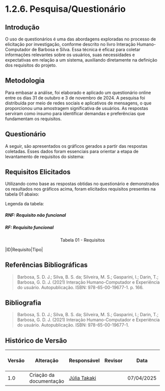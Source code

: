 # 1.2.6. Pesquisa/Questionário

## Introdução
O uso de questionários é uma das abordagens exploradas no processo de elicitação por investigação, conforme descrito no livro Interação Humano-Computador de Barbosa e Silva. Essa técnica é eficaz para coletar informações relevantes sobre os usuários, suas necessidades e expectativas em relação a um sistema, auxiliando diretamente na definição dos requisitos do projeto.

## Metodologia
Para embasar a análise, foi elaborado e aplicado um questionário online entre os dias 31 de outubro e 3 de novembro de 2024. A pesquisa foi distribuída por meio de redes sociais e aplicativos de mensagens, o que proporcionou uma amostragem significativa de usuários. As respostas serviram como insumo para identificar demandas e preferências que fundamentam os requisitos.

## Questionário
A seguir, são apresentados os gráficos gerados a partir das respostas coletadas. Esses dados foram essenciais para orientar a etapa de levantamento de requisitos do sistema:


## Requisitos Elicitados
Utilizando como base as respostas obtidas no questionário e demonstrados os resultados nos gráficos acima, foram elicitados requisitos presentes na tabela 01 abaixo:

Legenda da tabela:
##### RNF: Requisito não funcional
##### RF: Requisito funcional

<div style="text-align: center">
<p> Tabela 01 - Requisitos </p>
</div>

|ID|Requisito|Tipo|



## Referências Bibliográficas
> Barbosa, S. D. J.; Silva, B. S. da; Silveira, M. S.; Gasparini, I.; Darin, T.; Barbosa, G. D. J. (2021) Interação Humano-Computador e Experiência do usuário. Autopublicação. ISBN: 978-65-00-19677-1. p. 166.

## Bibliografia
> Barbosa, S. D. J.; Silva, B. S. da; Silveira, M. S.; Gasparini, I.; Darin, T.; Barbosa, G. D. J. (2021) Interação Humano-Computador e Experiência do usuário. Autopublicação. ISBN: 978-65-00-19677-1.

## Histórico de Versão
| Versão | Alteração                  | Responsável     | Revisor | Data       | Detalhes da Revisão |
|------|--------|-----------|-----------| ---------|  ---------|
| 1.0 | Criação da documentação | [Júlia Takaki](https://github.com/juliatakaki) |  | 07/04/2025 | 